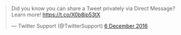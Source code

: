 <blockquote class="twitter-tweet" data-cards="hidden" data-lang="en-gb"><p lang="en" dir="ltr">Did you know you can share a Tweet privately via Direct Message? Learn more! <a href="https://t.co/X0b8ip53tX">https://t.co/X0b8ip53tX</a></p>&mdash; Twitter Support (@TwitterSupport) <a href="https://twitter.com/TwitterSupport/status/806207281410883584?ref_src=twsrc%5Etfw">6 December 2016</a></blockquote> <script async src="https://platform.twitter.com/widgets.js" charset="utf-8"></script> 
